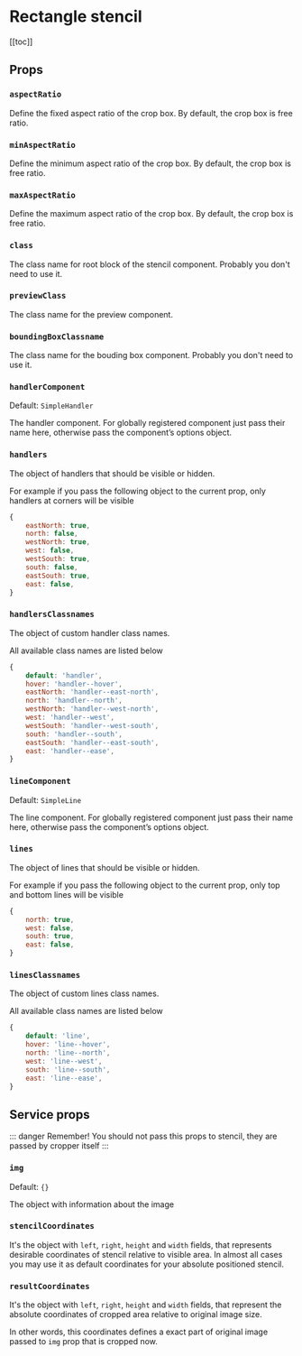 # Rectangle stencil

[[toc]]

## Props

### `aspectRatio`

Define the fixed aspect ratio of the crop box. By default, the crop box is free ratio.

### `minAspectRatio`

Define the minimum aspect ratio of the crop box. By default, the crop box is free ratio.

### `maxAspectRatio`

Define the maximum aspect ratio of the crop box. By default, the crop box is free ratio.

### `class`

The class name for root block of the stencil component. Probably you don't need to use it.

### `previewClass`

The class name for the preview component.

### `boundingBoxClassname`

The class name for the bouding box component.  Probably you don't need to use it.

### `handlerComponent`
Default: `SimpleHandler`

The handler component. For globally registered component just pass their name here, otherwise pass the component’s options object.

### `handlers`

The object of handlers that should be visible or hidden.

For example if you pass the following object to the current prop, only handlers at  corners will be visible
```js
{
	eastNorth: true,
	north: false,
	westNorth: true,
	west: false,
	westSouth: true,
	south: false,
	eastSouth: true,
	east: false,
}
```

### `handlersClassnames`

The object of custom handler class names.

All available class names are listed below
```js
{
	default: 'handler',
	hover: 'handler--hover',
	eastNorth: 'handler--east-north',
	north: 'handler--north',
	westNorth: 'handler--west-north',
	west: 'handler--west',
	westSouth: 'handler--west-south',
	south: 'handler--south',
	eastSouth: 'handler--east-south',
	east: 'handler--ease',
}
```


### `lineComponent`
Default: `SimpleLine`

The line component. For globally registered component just pass their name here, otherwise pass the component’s options object.

### `lines`

The object of lines that should be visible or hidden.

For example if you pass the following object to the current prop, only top and bottom lines will be visible
```js
{
	north: true,
	west: false,
	south: true,
	east: false,
}
```

### `linesClassnames`

The object of custom lines class names.

All available class names are listed below
```js
{
	default: 'line',
	hover: 'line--hover',
	north: 'line--north',
	west: 'line--west',
	south: 'line--south',
	east: 'line--ease',
}
```

## Service props

::: danger Remember!
You should not pass this props to stencil, they are passed by cropper itself
:::

### `img`
Default: `{}`

The object with information about the image

### `stencilCoordinates`
It's the object with `left`, `right`, `height` and `width` fields, that represents desirable coordinates of stencil relative to visible area. In almost all cases you may use it as default coordinates for your absolute positioned stencil.

### `resultCoordinates`

It's the object with `left`, `right`, `height` and `width` fields, that represent the absolute coordinates of cropped area relative to original image size.

In other words, this coordinates defines a exact part of original image passed to `img` prop that is cropped now.
